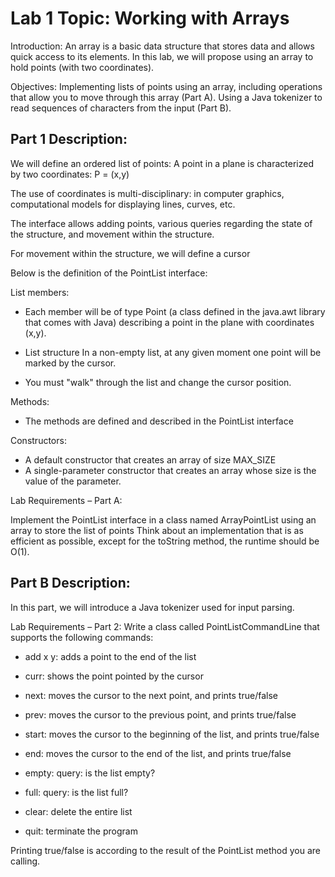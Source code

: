 # Lab 1 Topic: Working with Arrays
Introduction:
An array is a basic data structure that stores data and allows quick access to its elements.
In this lab, we will propose using an array to hold points (with two coordinates).

Objectives:
Implementing lists of points using an array, including operations that allow you to move through this array (Part A).
Using a Java tokenizer to read sequences of characters from the input (Part B).

## Part 1 Description:
We will define an ordered list of points: A point in a plane is characterized by two coordinates: P = (x,y)

The use of coordinates is multi-disciplinary: in computer graphics, computational models for displaying lines, curves, etc.

The interface allows adding points, various queries regarding the state of the structure, and movement within the structure.

For movement within the structure, we will define a cursor

Below is the definition of the PointList interface:

List members:

- Each member will be of type Point (a class defined in the java.awt library that comes with Java) describing a point in the plane with coordinates (x,y).

- List structure In a non-empty list, at any given moment one point will be marked by the cursor.

- You must "walk" through the list and change the cursor position.

Methods:

- The methods are defined and described in the PointList interface

Constructors:

- A default constructor that creates an array of size MAX_SIZE
- A single-parameter constructor that creates an array whose size is the value of the parameter.
 
Lab Requirements – Part A:

Implement the PointList interface in a class named ArrayPointList using an array to store the list of points
Think about an implementation that is as efficient as possible, except for the toString method, the runtime should be O(1).

## Part B Description:
In this part, we will introduce a Java tokenizer used for input parsing.

Lab Requirements – Part 2:
Write a class called PointListCommandLine that supports the following commands:

- add x y: adds a point to the end of the list

- curr: shows the point pointed by the cursor

- next: moves the cursor to the next point, and prints true/false

- prev: moves the cursor to the previous point, and prints true/false

- start: moves the cursor to the beginning of the list, and prints true/false

- end: moves the cursor to the end of the list, and prints true/false

- empty: query: is the list empty?

- full: query: is the list full?

- clear: delete the entire list

- quit: terminate the program

Printing true/false is according to the result of the PointList method you are calling.
